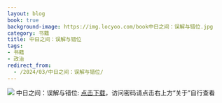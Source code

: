 ```yaml
---
layout: blog
book: true
background-image: https://img.locyoo.com/book中日之间：误解与错位.jpg
category: 书籍
title: 中日之间：误解与错位
tags:
- 书籍
- 政治
redirect_from:
  - /2024/03/中日之间：误解与错位/
---
```

![](https://img.locyoo.com/book中日之间：误解与错位.jpg)
中日之间：误解与错位: <a name = "ref1" href="https://url18.ctfile.com/f/50983618-1350065837-2a5180?p=3619">点击下载</a>，访问密码请点击右上方“关于”自行查看